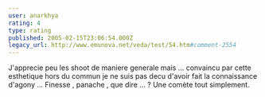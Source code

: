 ```yaml
---
user: anarkhya
rating: 4
type: rating
published: 2005-02-15T23:06:54.000Z
legacy_url: http://www.emunova.net/veda/test/54.htm#comment-2554
---
```

J'apprecie peu les shoot de maniere generale mais ... convaincu par cette esthetique hors du commun je ne suis pas decu d'avoir fait la connaissance d'agony ...
Finesse , panache , que dire ... ? 
Une comète tout simplement.